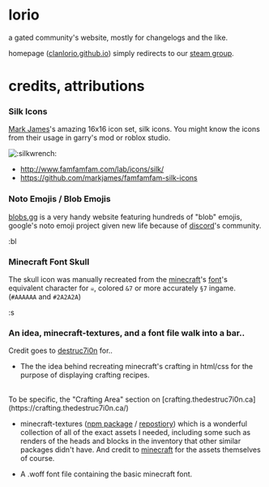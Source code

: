 # lorio

a gated community's website, mostly for changelogs and the like.

homepage ([clanlorio.github.io](https://clanlorio.github.io)) simply redirects to our [steam group](https://steamcommunity.com/groups/lorio).

# credits, attributions

### Silk Icons

[Mark James](https://github.com/markjames/)'s amazing 16x16 icon set, silk icons. You might know the icons from their usage in garry's mod or roblox studio.

<img src="https://clanlorio.github.io/silkicons/wrench.png" alt=":silkwrench:" title=":silkwrench:">

- http://www.famfamfam.com/lab/icons/silk/
- https://github.com/markjames/famfamfam-silk-icons

### Noto Emojis / Blob Emojis

[blobs.gg](https://blobs.gg/) is a very handy website featuring hundreds of "blob" emojis, google's noto emoji project given new life because of [discord](discordapp.com)'s community.

<img src="https://clanlorio.github.io/blobs/blobsmiley.png" width="16px" alt=":blobsmiley:" title=":blobsmiley:">

### Minecraft Font Skull

The skull icon was manually recreated from the [minecraft](minecraft.net)'s [font](https://minecraft.gamepedia.com/Language#Font)'s equivalent character for `☠`, colored `&7` or more accurately `§7` ingame. (`#AAAAAA` and `#2A2A2A`)

<img src="https://clanlorio.github.io/assets/skull.png" width="16px" alt=":skull:" title=":skull:">

### An idea, minecraft-textures, and a font file walk into a bar..

Credit goes to [destruc7i0n](https://github.com/destruc7i0n) for..

* The the idea behind recreating minecraft's crafting in html/css for the purpose of displaying crafting recipes.
<br>
To be specific, the "Crafting Area" section on [crafting.thedestruc7i0n.ca](https://crafting.thedestruc7i0n.ca/)

* minecraft-textures ([npm package](https://www.npmjs.com/package/minecraft-textures) / [repostiory](https://github.com/destruc7i0n/minecraft-textures)) which is a wonderful collection of all of the exact assets I needed, including some such as renders of the heads and blocks in the inventory that other similar packages didn't have. And credit to [minecraft](minecraft.net) for the assets themselves of course.

* A .woff font file containing the basic minecraft font.